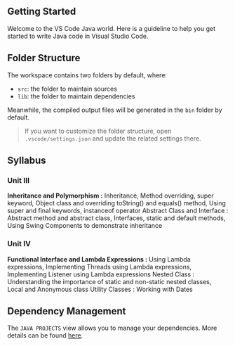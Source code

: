 ## Getting Started

Welcome to the VS Code Java world. Here is a guideline to help you get started to write Java code in Visual Studio Code.

## Folder Structure

The workspace contains two folders by default, where:

- `src`: the folder to maintain sources
- `lib`: the folder to maintain dependencies

Meanwhile, the compiled output files will be generated in the `bin` folder by default.

> If you want to customize the folder structure, open `.vscode/settings.json` and update the related settings there.

## Syllabus

### Unit III
**Inheritance and Polymorphism :** Inheritance, Method overriding, super keyword, Object class and
overriding toString() and equals() method, Using super and final keywords, instanceof operator
Abstract Class and Interface : Abstract method and abstract class, Interfaces, static and default
methods, Using Swing Components to demonstrate inheritance


### Unit IV
**Functional Interface and Lambda Expressions :** Using Lambda expressions, Implementing
Threads using Lambda expressions, Implementing Listener using Lambda expressions
Nested Class : Understanding the importance of static and non-static nested classes, Local and
Anonymous class
Utility Classes : Working with Dates

## Dependency Management

The `JAVA PROJECTS` view allows you to manage your dependencies. More details can be found [here](https://github.com/microsoft/vscode-java-dependency#manage-dependencies).
